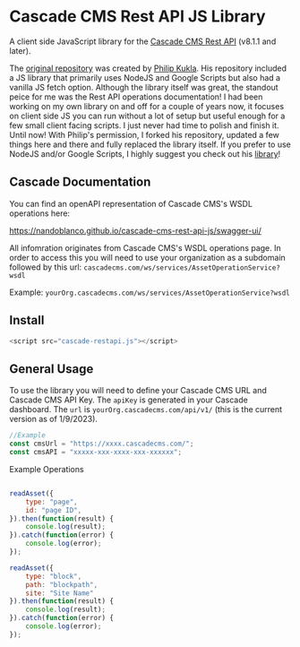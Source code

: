 # Cascade CMS Rest API JS Library

A client side JavaScript library for the [Cascade CMS Rest API](https://www.hannonhill.com/cascadecms/latest/developing-in-cascade/rest-api/index.html) (v8.1.1 and later). 

The [original repository](https://github.com/kuklaph/cascade-cms-api) was created by [Philip Kukla](https://github.com/kuklaph). His repository included a JS library that primarily uses NodeJS and Google Scripts but also had a vanilla JS fetch option. Although the library itself was great, the standout peice for me was the Rest API operations documentation! I had been working on my own library on and off for a couple of years now, it focuses on client side JS you can run without a lot of setup but useful enough for a few small client facing scripts. I just never had time to polish and finish it. Until now! With Philip's permission, I forked his repository, updated a few things here and there and fully replaced the library itself. If you prefer to use NodeJS and/or Google Scripts, I highly suggest you check out his [library](https://github.com/kuklaph/cascade-cms-api)!

## Cascade Documentation

You can find an openAPI representation of Cascade CMS's WSDL operations here:

https://nandoblanco.github.io/cascade-cms-rest-api-js/swagger-ui/

All infomration originates from Cascade CMS's WSDL operations page. In order to access this you will need to use your organization as a subdomain followed by this url: `cascadecms.com/ws/services/AssetOperationService?wsdl`

Example: `yourOrg.cascadecms.com/ws/services/AssetOperationService?wsdl`

## Install

```js
<script src="cascade-restapi.js"></script>
```

## General Usage

To use the library you will need to define your Cascade CMS URL and Cascade CMS API Key. The `apiKey` is generated in your Cascade dashboard. The `url` is `yourOrg.cascadecms.com/api/v1/` (this is the current version as of 1/9/2023).

```js
//Example
const cmsUrl = "https://xxxx.cascadecms.com/";
const cmsAPI = "xxxxx-xxx-xxxx-xxx-xxxxxx";
```

Example Operations

```js

readAsset({
    type: "page",
    id: "page ID",
}).then(function(result) {
    console.log(result);
}).catch(function(error) {
    console.log(error);
});

readAsset({
    type: "block",
    path: "blockpath",
    site: "Site Name"
}).then(function(result) {
    console.log(result);
}).catch(function(error) {
    console.log(error);
});


```